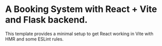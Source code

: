 # A Booking System with React + Vite and Flask backend. 

This template provides a minimal setup to get React working in Vite with HMR and some ESLint rules.


